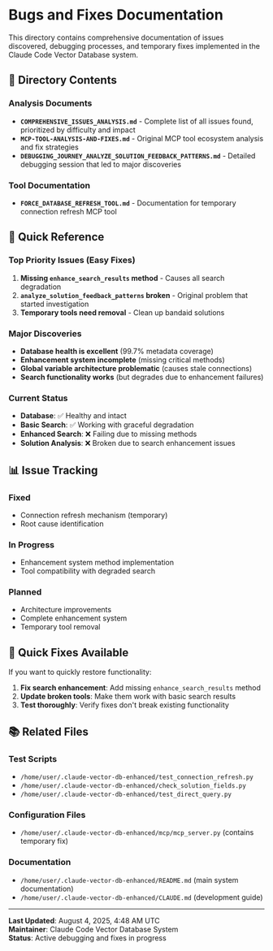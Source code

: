 # Bugs and Fixes Documentation

This directory contains comprehensive documentation of issues discovered, debugging processes, and temporary fixes implemented in the Claude Code Vector Database system.

## 📁 **Directory Contents**

### **Analysis Documents**
- **`COMPREHENSIVE_ISSUES_ANALYSIS.md`** - Complete list of all issues found, prioritized by difficulty and impact
- **`MCP-TOOL-ANALYSIS-AND-FIXES.md`** - Original MCP tool ecosystem analysis and fix strategies
- **`DEBUGGING_JOURNEY_ANALYZE_SOLUTION_FEEDBACK_PATTERNS.md`** - Detailed debugging session that led to major discoveries

### **Tool Documentation**
- **`FORCE_DATABASE_REFRESH_TOOL.md`** - Documentation for temporary connection refresh MCP tool

## 🎯 **Quick Reference**

### **Top Priority Issues (Easy Fixes)**
1. **Missing `enhance_search_results` method** - Causes all search degradation
2. **`analyze_solution_feedback_patterns` broken** - Original problem that started investigation
3. **Temporary tools need removal** - Clean up bandaid solutions

### **Major Discoveries**
- **Database health is excellent** (99.7% metadata coverage)
- **Enhancement system incomplete** (missing critical methods)
- **Global variable architecture problematic** (causes stale connections)
- **Search functionality works** (but degrades due to enhancement failures)

### **Current Status**
- **Database**: ✅ Healthy and intact
- **Basic Search**: ✅ Working with graceful degradation
- **Enhanced Search**: ❌ Failing due to missing methods
- **Solution Analysis**: ❌ Broken due to search enhancement issues

## 📊 **Issue Tracking**

### **Fixed**
- Connection refresh mechanism (temporary)
- Root cause identification

### **In Progress**
- Enhancement system method implementation
- Tool compatibility with degraded search

### **Planned**
- Architecture improvements
- Complete enhancement system
- Temporary tool removal

## 🔧 **Quick Fixes Available**

If you want to quickly restore functionality:

1. **Fix search enhancement**: Add missing `enhance_search_results` method
2. **Update broken tools**: Make them work with basic search results
3. **Test thoroughly**: Verify fixes don't break existing functionality

## 📚 **Related Files**

### **Test Scripts**
- `/home/user/.claude-vector-db-enhanced/test_connection_refresh.py`
- `/home/user/.claude-vector-db-enhanced/check_solution_fields.py`
- `/home/user/.claude-vector-db-enhanced/test_direct_query.py`

### **Configuration Files**
- `/home/user/.claude-vector-db-enhanced/mcp/mcp_server.py` (contains temporary fix)

### **Documentation**
- `/home/user/.claude-vector-db-enhanced/README.md` (main system documentation)
- `/home/user/.claude-vector-db-enhanced/CLAUDE.md` (development guide)

---

**Last Updated**: August 4, 2025, 4:48 AM UTC  
**Maintainer**: Claude Code Vector Database System  
**Status**: Active debugging and fixes in progress